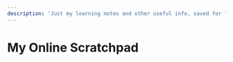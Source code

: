 ```yaml
---
description: 'Just my learning notes and other useful info, saved for future reference.'
---
```


# My Online Scratchpad

